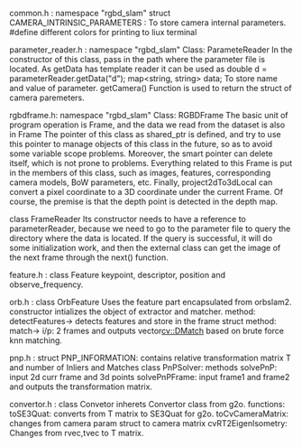 common.h : namespace "rgbd_slam"
	struct CAMERA_INTRINSIC_PARAMETERS : To store camera internal parameters.
	#define different colors for printing to liux terminal

parameter_reader.h : namespace "rgbd_slam" Class: ParameteReader
 In the constructor of this class, pass in the path where the parameter file is located.
 As getData has template reader it can be used as double d = parameterReader.getData<double>("d");
 map<string, string> data; To store name and value of parameter.
 getCamera() Function is used to return the struct of camera paremeters.



rgbdframe.h: namespace "rgbd_slam" Class: RGBDFrame 
The basic unit of program operation is Frame, and the data we read from the dataset is also in Frame
The pointer of this class as shared_ptr is defined, and try to use this pointer to manage objects of this class in the future, so as to avoid some variable scope problems. Moreover, the smart pointer can delete itself, which is not prone to problems.
Everything related to this Frame is put in the members of this class, such as images, features, corresponding camera models, BoW parameters, etc. 
Finally, project2dTo3dLocal can convert a pixel coordinate to a 3D coordinate under the current Frame. Of course, the premise is that the depth point is detected in the depth map.

class FrameReader
Its constructor needs to have a reference to parameterReader, because we need to go to the parameter file to query the directory where the data is located. 
If the query is successful, it will do some initialization work, and then the external class can get the image of the next frame through the next() function.


feature.h : class Feature
	keypoint, descriptor, position and observe_frequency.


orb.h : class OrbFeature
	Uses the feature part encapsulated from orbslam2.
	constructor intializes the object of extractor and matcher.
method: detectFeatures-> detects features and store in the frame struct
method: match-> i/p: 2 frames and outputs vector<cv::DMatch> based on brute force knn matching.

pnp.h : struct PNP_INFORMATION: contains relative transformation matrix T and number of Inliers and Matches
		class PnPSolver: methods solvePnP: input 2d  curr frame and 3d points
								 solvePnPFrame: input frame1 and frame2 and outputs the transformation matrix.

convertor.h : class Convetor inherets Convertor class from g2o.
	functions:  toSE3Quat: converts from T matrix to SE3Quat for g2o.
				toCvCameraMatrix: changes from camera param struct to camera matrix
				cvRT2EigenIsometry: Changes from rvec,tvec to T matrix.
